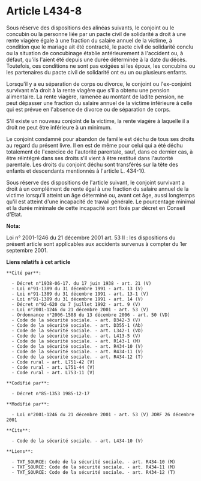 # Article L434-8

Sous réserve des dispositions des alinéas suivants, le conjoint ou le concubin ou la personne liée par un pacte civil de
solidarité a droit à une rente viagère égale à une fraction du salaire annuel de la victime, à condition que le mariage ait
été contracté, le pacte civil de solidarité conclu ou la situation de concubinage établie antérieurement à l'accident ou, à
défaut, qu'ils l'aient été depuis une durée déterminée à la date du décès. Toutefois, ces conditions ne sont pas exigées si
les époux, les concubins ou les partenaires du pacte civil de solidarité ont eu un ou plusieurs enfants.

Lorsqu'il y a eu séparation de corps ou divorce, le conjoint ou l'ex-conjoint survivant n'a droit à la rente viagère que s'il
a obtenu une pension alimentaire. La rente viagère, ramenée au montant de ladite pension, ne peut dépasser une fraction du
salaire annuel de la victime inférieure à celle qui est prévue en l'absence de divorce ou de séparation de corps. 

S'il existe un nouveau conjoint de la victime, la rente viagère à laquelle il a droit ne peut être inférieure à un minimum. 

Le conjoint condamné pour abandon de famille est déchu de tous ses droits au regard du présent livre. Il en est de même pour
celui qui a été déchu totalement de l'exercice de l'autorité parentale, sauf, dans ce dernier cas, à être réintégré dans ses
droits s'il vient à être restitué dans l'autorité parentale. Les droits du conjoint déchu sont transférés sur la tête des
enfants et descendants mentionnés à l'article L. 434-10. 

Sous réserve des dispositions de l'article suivant, le conjoint survivant a droit à un complément de rente égal à une
fraction du salaire annuel de la victime lorsqu'il atteint un âge déterminé ou, avant cet âge, aussi longtemps qu'il est
atteint d'une incapacité de travail générale. Le pourcentage minimal et la durée minimale de cette incapacité sont fixés par
décret en Conseil d'Etat.

**Nota:**

Loi n° 2001-1246 du 21 décembre 2001 art. 53 II : les dispositions du présent article sont applicables aux accidents survenus
à compter du 1er septembre 2001.

**Liens relatifs à cet article**

	**Cité par**:

	  - Décret n°1938-06-17. du 17 juin 1938 - art. 21 (V)
	  - Loi n°91-1389 du 31 décembre 1991 - art. 13 (V)
	  - Loi n°91-1389 du 31 décembre 1991 - art. 13-1 (V)
	  - Loi n°91-1389 du 31 décembre 1991 - art. 14 (V)
	  - Décret n°92-620 du 7 juillet 1992 - art. 9 (V)
	  - Loi n°2001-1246 du 21 décembre 2001 - art. 53 (V)
	  - Ordonnance n°2006-1588 du 13 décembre 2006 - art. 50 (VD)
	  - Code de la sécurité sociale. - art. D342-3 (V)
	  - Code de la sécurité sociale. - art. D355-1 (Ab)
	  - Code de la sécurité sociale. - art. L342-1 (VD)
	  - Code de la sécurité sociale. - art. L413-5 (V)
	  - Code de la sécurité sociale. - art. R143-1 (M)
	  - Code de la sécurité sociale. - art. R434-10 (V)
	  - Code de la sécurité sociale. - art. R434-11 (V)
	  - Code de la sécurité sociale. - art. R434-12 (T)
	  - Code rural - art. L751-42 (V)
	  - Code rural - art. L751-44 (V)
	  - Code rural - art. L753-11 (V)

	**Codifié par**:

	  - Décret n°85-1353 1985-12-17

	**Modifié par**:

	  - Loi n°2001-1246 du 21 décembre 2001 - art. 53 (V) JORF 26 décembre 2001

	**Cite**:

	  - Code de la sécurité sociale. - art. L434-10 (V)

	**Liens**:

	  - TXT_SOURCE: Code de la sécurité sociale. - art. R434-10 (M)
	  - TXT_SOURCE: Code de la sécurité sociale. - art. R434-11 (M)
	  - TXT_SOURCE: Code de la sécurité sociale. - art. R434-12 (T)
